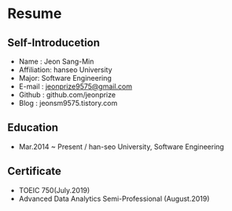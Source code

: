 # Resume
## Self-Introducetion

- Name : Jeon Sang-Min
- Affiliation: hanseo University 
- Major: Software Engineering
- E-mail : jeonprize9575@gmail.com
- Github : github.com/jeonprize
- Blog : jeonsm9575.tistory.com

## Education
-  Mar.2014 ~ Present / han-seo University, Software Engineering

## Certificate
- TOEIC 750(July.2019)
- Advanced Data Analytics Semi-Professional (August.2019)
